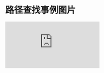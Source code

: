 # 路径查找事例图片

![事例图片](https://github.com/oxfords561/StudyRecord/blob/dev/%E8%B7%AF%E5%BE%84%E6%9F%A5%E6%89%BE/%E8%B7%AF%E5%BE%84%E6%9F%A5%E6%89%BE.pdf)